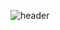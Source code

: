 

![header](https://capsule-render.vercel.app/api?type=waving&color=timeGradient&text=Welcome%20to%20TaeHyeon's%20GitHub%20&animation=twinkling&fontSize=35&fontAlignY=40&fontAlign=70&height=250)


<!--
**JOOTAEHYEON/JOOTAEHYEON** is a ✨ _special_ ✨ repository because its `README.md` (this file) appears on your GitHub profile.

Here are some ideas to get you started:

- 🔭 I’m currently working on ...
- 🌱 I’m currently learning ...
- 👯 I’m looking to collaborate on ...
- 🤔 I’m looking for help with ...
- 💬 Ask me about ...
- 📫 How to reach me: ...
- 😄 Pronouns: ...
- ⚡ Fun fact: ...
-->
